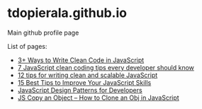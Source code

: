 # tdopierala.github.io
Main github profile page

List of pages:
- [3+ Ways to Write Clean Code in JavaScript](pages/3-ways-to-write-clean-code-in-javascript/)
- [7 JavaScript clean coding tips every developer should know](pages/7-javascript-clean-coding-tips-every-developer-should-know/)
- [12 tips for writing clean and scalable JavaScript](pages/12-tips-for-writing-clean-and-scalable-javascript/)
- [15 Best Tips to Improve Your JavaScript Skills](pages/15_best_tips_to_improve_your_javascript_skils/)
- [JavaScript Design Patterns for Developers](pages/javascript-design-patterns-for-developers/)
- [JS Copy an Object – How to Clone an Obj in JavaScript](pages/clone-an-object-in-javascript.md)

